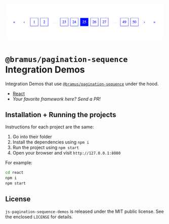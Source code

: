 ![`@bramus/pagination-sequence` Integration Demos](./screenshots/js-pagination-sequence.png)

# `@bramus/pagination-sequence` Integration Demos

Integration Demos that use [`@bramus/pagination-sequence`](https://github.com/bramus/js-pagination-sequence/) under the hood.

- [React](react/)
- _Your favorite framework here? Send a PR!_

## Installation + Running the projects

Instructions for each project are the same:

1. Go into their folder
2. Install the dependencies using `npm i`
3. Run the project using `npm start`
4. Open your browser and visit `http://127.0.0.1:8080`

For example:

```bash
cd react
npm i
npm start
```

## License

`js-pagination-sequence-demos` is released under the MIT public license. See the enclosed `LICENSE` for details.

